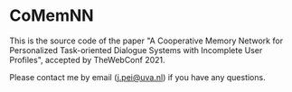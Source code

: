 # CoMemNN

This is the source code of the paper "A Cooperative Memory Network for Personalized Task-oriented Dialogue Systems with Incomplete User Profiles", accepted by TheWebConf 2021.

Please contact me by email (j.pei@uva.nl) if you have any questions.

